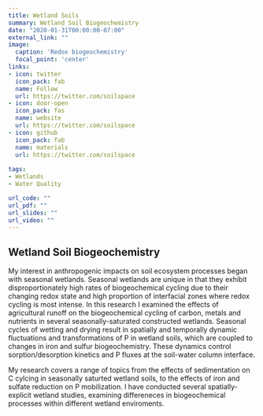 ```yaml
---
title: Wetland Soils
summary: Wetland Soil Biogeochemistry
date: "2020-01-31T00:00:00-07:00"
external_link: ""
image:
  caption: 'Redox biogeochemistry'
  focal_point: 'center'
links:
- icon: twitter
  icon_pack: fab
  name: Follow
  url: https://twitter.com/soilspace
- icon: door-open
  icon_pack: fas
  name: website
  url: https://twitter.com/soilspace
- icon: github
  icon_pack: fab
  name: materials
  url: https://twitter.com/soilspace
  
tags:
- Wetlands
- Water Quality

url_code: ""
url_pdf: ""
url_slides: ""
url_video: ""
---
```


## Wetland Soil Biogeochemistry

My interest in anthropogenic impacts on soil ecosystem processes began with seasonal wetlands. Seasonal wetlands are unique in that they exhibit disproportionately high rates of biogeochemical cycling due to their changing redox state and high proportion of interfacial zones where redox cycling is most intense. In this research I examined the effects of agricultural runoff on the biogeochemical cycling of carbon, metals and nutrients in several seasonally-saturated constructed wetlands. Seasonal cycles of wetting and drying result in spatially and temporally dynamic fluctuations and transformations of P in wetland soils, which are coupled to changes in iron and sulfur biogeochemistry. These dynamics control sorption/desorption kinetics and P fluxes at the soil-water column interface.

My research covers a range of topics from the effects of sedimentation on C cylcing in seasonally saturted wetland soils, to the effects of iron and sulfate reduction on P mobilization. I have conducted several spatially-explicit wetland studies, examining differeneces in biogeochemical processes within different wetland enviroments.